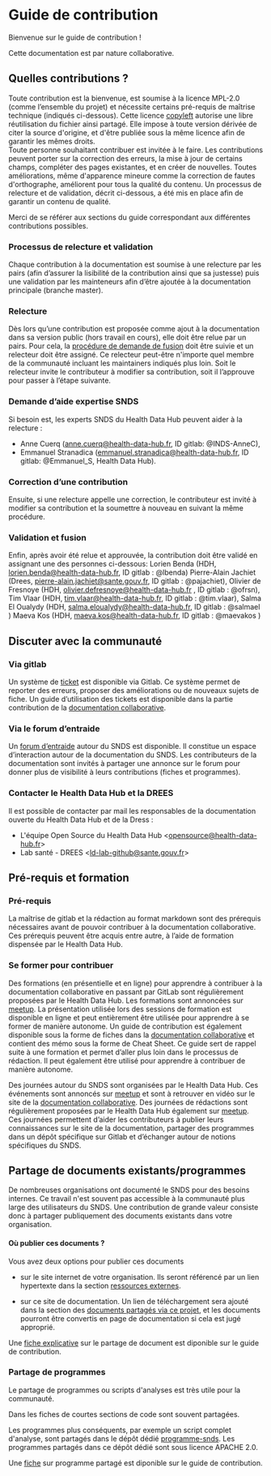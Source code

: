 # Guide de contribution
<!-- SPDX-License-Identifier: MPL-2.0 -->

Bienvenue sur le guide de contribution !

Cette documentation est par nature collaborative. 

## Quelles contributions ?
Toute contribution est la bienvenue, est soumise à la licence MPL-2.0 (comme l’ensemble du projet) et nécessite certains pré-requis de maîtrise technique (indiqués ci-dessous). Cette licence [copyleft](https://fr.wikipedia.org/wiki/Copyleft) autorise une libre réutilisation du fichier ainsi partagé. Elle impose à toute version dérivée de citer la source d'origine, et d'être publiée sous la même licence afin de garantir les mêmes droits.  
Toute personne souhaitant contribuer est invitée à le faire. Les contributions peuvent porter sur la correction des erreurs, la mise à jour de certains champs, compléter des pages existantes, et en créer de nouvelles. Toutes améliorations, même d'apparence mineure comme la correction de fautes d'orthographe, améliorent pour tous la qualité du contenu. Un processus de relecture et de validation, décrit ci-dessous, a été mis en place afin de garantir un contenu de qualité. 

Merci de se référer aux sections du guide correspondant aux différentes contributions possibles.

### Processus de relecture et validation
Chaque contribution à la documentation est soumise à une relecture par les pairs (afin d’assurer la lisibilité de la contribution ainsi que sa justesse) puis une validation par les mainteneurs afin d’être ajoutée à la documentation principale (branche master). 

### Relecture
Dès lors qu’une contribution est proposée comme ajout à la documentation dans sa version public (hors travail en cours), elle doit être relue par un pairs. Pour cela, la [procédure de demande de fusion](https://documentation-snds.health-data-hub.fr/contribuer/introduction_gitlab.html#edition-en-ligne-sur-gitlab-com) doit être suivie et un relecteur doit être assigné. Ce relecteur peut-être n'importe quel membre de la communauté incluant les maintainers indiqués plus loin. Soit le relecteur invite le contributeur à modifier sa contribution, soit il l’approuve pour passer à l’étape suivante. 

### Demande d’aide expertise SNDS 
Si besoin est, les experts SNDS du Health Data Hub peuvent aider à la relecture :
- Anne Cuerq (anne.cuerq@health-data-hub.fr, ID gitlab: @INDS-AnneC),
- Emmanuel Stranadica (emmanuel.stranadica@health-data-hub.fr, ID gitlab: @Emmanuel_S, Health Data Hub).

### Correction d’une contribution 
Ensuite, si une relecture appelle une correction, le contributeur est invité à modifier sa contribution et la soumettre à nouveau en suivant la même procédure. 

### Validation et fusion 
Enfin, après avoir été relue et approuvée, la contribution doit être validé en assignant une des personnes ci-dessous: 
Lorien Benda (HDH, lorien.benda@health-data-hub.fr, ID gitlab : @lbenda)
Pierre-Alain Jachiet (Drees, pierre-alain.jachiet@sante.gouv.fr, ID gitlab : @pajachiet),
Olivier de Fresnoye (HDH, olivier.defresnoye@health-data-hub.fr , ID gitlab : @ofrsn), 
Tim Vlaar (HDH, tim.vlaar@health-data-hub.fr, ID gitlab : @tim.vlaar), 
Salma El Oualydy  (HDH, salma.eloualydy@health-data-hub.fr, ID gitlab : @salmael ) 
Maeva Kos (HDH, maeva.kos@health-data-hub.fr, ID gitlab : @maevakos )

## Discuter avec la communauté
### Via gitlab
Un système de [ticket](https://gitlab.com/healthdatahub/documentation-snds/-/issues) est disponible via Gitlab. Ce système permet de reporter des erreurs, proposer des améliorations ou de nouveaux sujets de fiche. Un guide d’utilisation des tickets est disponible dans la partie contribution de la  [documentation collaborative](https://documentation-snds.health-data-hub.fr/contribuer/).

### Via le forum d’entraide
Un [forum d’entraide](https://entraide.health-data-hub.fr/) autour du SNDS est disponible. Il constitue un espace d’interaction autour de la documentation du SNDS. Les contributeurs de la documentation sont invités à partager une annonce sur le forum pour donner plus de visibilité à leurs contributions (fiches et programmes). 

### Contacter le Health Data Hub et la DREES
Il est possible de contacter par mail les responsables de la documentation ouverte du Health Data Hub et de la Dress :
- L'équipe Open Source du Health Data Hub <<opensource@health-data-hub.fr>>
- Lab santé - DREES <<ld-lab-github@sante.gouv.fr>>

## Pré-requis et formation 
### Pré-requis
La maîtrise de gitlab et la rédaction au format markdown sont des prérequis nécessaires avant de pouvoir contribuer à la documentation collaborative. Ces prérequis peuvent être acquis entre autre, à l’aide de formation dispensée par le Health Data Hub.

### Se former pour contribuer
Des formations (en présentielle et en ligne) pour apprendre à contribuer à la documentation collaborative en passant par GitLab sont régulièrement proposées par le Health Data Hub. Les formations sont annoncées sur [meetup](https://www.meetup.com/fr-FR/Health-Data-Hub/). La présentation utilisée lors des sessions de formation est disponible en ligne et peut entièrement être utilisée pour apprendre à se former de manière autonome. Un guide de contribution est également disponible sous la forme de fiches dans la [documentation collaborative](https://documentation-snds.health-data-hub.fr/contribuer/) et contient des mémo sous la forme de Cheat Sheet. Ce guide sert de rappel suite à une formation et permet d’aller plus loin dans le processus de rédaction. Il peut également être utilisé pour apprendre à contribuer de manière autonome.

Des journées autour du SNDS sont organisées par le Health Data Hub. Ces événements sont annoncés sur  [meetup](https://www.meetup.com/fr-FR/Health-Data-Hub/) et sont à retrouver en vidéo sur le site de la [documentation collaborative](https://documentation-snds.health-data-hub.fr/ressources/meetup.html).
Des journées de rédactions sont régulièrement proposées par le Health Data Hub également sur [meetup](https://www.meetup.com/fr-FR/Health-Data-Hub/). Ces journées permettent d’aider les contributeurs à publier leurs connaissances sur le site de la documentation, partager des programmes dans un dépôt spécifique sur Gitlab et d’échanger autour de notions spécifiques du SNDS. 

## Partage de documents existants/programmes
De nombreuses organisations ont documenté le SNDS pour des besoins internes. 
Ce travail n'est souvent pas accessible à la communauté plus large des utilisateurs du SNDS. 
Une contribution de grande valeur consiste donc à partager publiquement des documents existants dans votre organisation.

#### Où publier ces documents ?
Vous avez deux options pour publier ces documents

- sur le site internet de votre organisation.
Ils seront référencé par un lien hypertexte dans la section [ressources externes](../ressources/internet.md). 

- sur ce site de documentation.
Un lien de téléchargement sera ajouté dans la section des 
[documents partagés via ce projet](../ressources/README.md), et les documents pourront être convertis en page de documentation si cela est jugé approprié. 

Une [fiche explicative]() sur le partage de document est diponible sur le guide de contribution.

### Partage de programmes
Le partage de programmes ou scripts d'analyses est très utile pour la communauté.

Dans les fiches de courtes sections de code sont souvent partagées.

Les programmes plus conséquents, par exemple un script complet d'analyse, sont partagés dans le dépôt dédié [programme-snds](https://gitlab.com/healthdatahub/programmes-sdns). Les programmes partagés dans ce dépôt dédié sont sous licence APACHE 2.0. 

Une [fiche]() sur programme partagé est diponible sur le guide de contribution.
